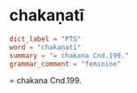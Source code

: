 # chakaṇatī

``` toml
dict_label = "PTS"
word = "chakaṇatī"
summary = "= chakana Cnd.199."
grammar_comment = "feminine"
```

= chakana Cnd.199.

